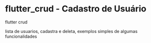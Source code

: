 # flutter_crud - Cadastro de Usuário

flutter crud

lista de usuarios, cadastra e deleta, exemplos simples de algumas funcionalidades
